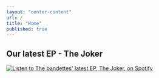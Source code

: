 ```yaml
---
layout: "center-content"
url: /
title: "Home"
published: true
---
```




## Our latest EP  - The Joker

[![Listen to The bandettes' latest EP, The Joker, on Spotify](/images/joker_cd.png)](https://play.spotify.com/album/6cpjqCtgALzGm3JvN38sHQ)
